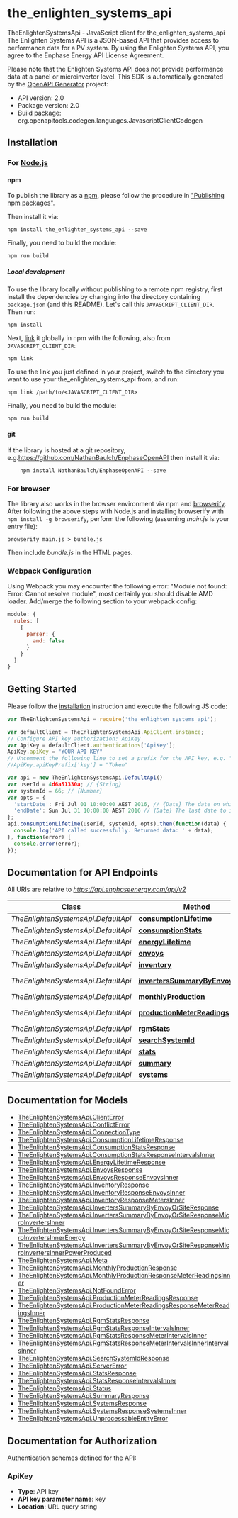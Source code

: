 # the_enlighten_systems_api

TheEnlightenSystemsApi - JavaScript client for the_enlighten_systems_api
The Enlighten Systems API is a JSON-based API that provides access to performance data for a PV system. By using the Enlighten Systems API, you agree to the Enphase Energy API License Agreement.

Please note that the Enlighten Systems API does not provide performance data at a panel or microinverter level.
This SDK is automatically generated by the [OpenAPI Generator](https://openapi-generator.tech) project:

- API version: 2.0
- Package version: 2.0
- Build package: org.openapitools.codegen.languages.JavascriptClientCodegen

## Installation

### For [Node.js](https://nodejs.org/)

#### npm

To publish the library as a [npm](https://www.npmjs.com/), please follow the procedure in ["Publishing npm packages"](https://docs.npmjs.com/getting-started/publishing-npm-packages).

Then install it via:

```shell
npm install the_enlighten_systems_api --save
```

Finally, you need to build the module:

```shell
npm run build
```

##### Local development

To use the library locally without publishing to a remote npm registry, first install the dependencies by changing into the directory containing `package.json` (and this README). Let's call this `JAVASCRIPT_CLIENT_DIR`. Then run:

```shell
npm install
```

Next, [link](https://docs.npmjs.com/cli/link) it globally in npm with the following, also from `JAVASCRIPT_CLIENT_DIR`:

```shell
npm link
```

To use the link you just defined in your project, switch to the directory you want to use your the_enlighten_systems_api from, and run:

```shell
npm link /path/to/<JAVASCRIPT_CLIENT_DIR>
```

Finally, you need to build the module:

```shell
npm run build
```

#### git

If the library is hosted at a git repository, e.g.https://github.com/NathanBaulch/EnphaseOpenAPI
then install it via:

```shell
    npm install NathanBaulch/EnphaseOpenAPI --save
```

### For browser

The library also works in the browser environment via npm and [browserify](http://browserify.org/). After following
the above steps with Node.js and installing browserify with `npm install -g browserify`,
perform the following (assuming *main.js* is your entry file):

```shell
browserify main.js > bundle.js
```

Then include *bundle.js* in the HTML pages.

### Webpack Configuration

Using Webpack you may encounter the following error: "Module not found: Error:
Cannot resolve module", most certainly you should disable AMD loader. Add/merge
the following section to your webpack config:

```javascript
module: {
  rules: [
    {
      parser: {
        amd: false
      }
    }
  ]
}
```

## Getting Started

Please follow the [installation](#installation) instruction and execute the following JS code:

```javascript
var TheEnlightenSystemsApi = require('the_enlighten_systems_api');

var defaultClient = TheEnlightenSystemsApi.ApiClient.instance;
// Configure API key authorization: ApiKey
var ApiKey = defaultClient.authentications['ApiKey'];
ApiKey.apiKey = "YOUR API KEY"
// Uncomment the following line to set a prefix for the API key, e.g. "Token" (defaults to null)
//ApiKey.apiKeyPrefix['key'] = "Token"

var api = new TheEnlightenSystemsApi.DefaultApi()
var userId = 4d6a51330a; // {String} 
var systemId = 66; // {Number} 
var opts = {
  'startDate': Fri Jul 01 10:00:00 AEST 2016, // {Date} The date on which to start the time series. Defaults to the system's operational date.
  'endDate': Sun Jul 31 10:00:00 AEST 2016 // {Date} The last date to include in the time series. Defaults to yesterday or the last day the system reported, whichever is earlier.
};
api.consumptionLifetime(userId, systemId, opts).then(function(data) {
  console.log('API called successfully. Returned data: ' + data);
}, function(error) {
  console.error(error);
});


```

## Documentation for API Endpoints

All URIs are relative to *https://api.enphaseenergy.com/api/v2*

Class | Method | HTTP request | Description
------------ | ------------- | ------------- | -------------
*TheEnlightenSystemsApi.DefaultApi* | [**consumptionLifetime**](docs/DefaultApi.md#consumptionLifetime) | **GET** /systems/{system_id}/consumption_lifetime | 
*TheEnlightenSystemsApi.DefaultApi* | [**consumptionStats**](docs/DefaultApi.md#consumptionStats) | **GET** /systems/{system_id}/consumption_stats | 
*TheEnlightenSystemsApi.DefaultApi* | [**energyLifetime**](docs/DefaultApi.md#energyLifetime) | **GET** /systems/{system_id}/energy_lifetime | 
*TheEnlightenSystemsApi.DefaultApi* | [**envoys**](docs/DefaultApi.md#envoys) | **GET** /systems/{system_id}/envoys | 
*TheEnlightenSystemsApi.DefaultApi* | [**inventory**](docs/DefaultApi.md#inventory) | **GET** /systems/{system_id}/inventory | 
*TheEnlightenSystemsApi.DefaultApi* | [**invertersSummaryByEnvoyOrSite**](docs/DefaultApi.md#invertersSummaryByEnvoyOrSite) | **GET** /systems/inverters_summary_by_envoy_or_site | 
*TheEnlightenSystemsApi.DefaultApi* | [**monthlyProduction**](docs/DefaultApi.md#monthlyProduction) | **GET** /systems/{system_id}/monthly_production | 
*TheEnlightenSystemsApi.DefaultApi* | [**productionMeterReadings**](docs/DefaultApi.md#productionMeterReadings) | **GET** /systems/{system_id}/production_meter_readings | 
*TheEnlightenSystemsApi.DefaultApi* | [**rgmStats**](docs/DefaultApi.md#rgmStats) | **GET** /systems/{system_id}/rgm_stats | 
*TheEnlightenSystemsApi.DefaultApi* | [**searchSystemId**](docs/DefaultApi.md#searchSystemId) | **GET** /systems/search_system_id | 
*TheEnlightenSystemsApi.DefaultApi* | [**stats**](docs/DefaultApi.md#stats) | **GET** /systems/{system_id}/stats | 
*TheEnlightenSystemsApi.DefaultApi* | [**summary**](docs/DefaultApi.md#summary) | **GET** /systems/{system_id}/summary | 
*TheEnlightenSystemsApi.DefaultApi* | [**systems**](docs/DefaultApi.md#systems) | **GET** /systems | 


## Documentation for Models

 - [TheEnlightenSystemsApi.ClientError](docs/ClientError.md)
 - [TheEnlightenSystemsApi.ConflictError](docs/ConflictError.md)
 - [TheEnlightenSystemsApi.ConnectionType](docs/ConnectionType.md)
 - [TheEnlightenSystemsApi.ConsumptionLifetimeResponse](docs/ConsumptionLifetimeResponse.md)
 - [TheEnlightenSystemsApi.ConsumptionStatsResponse](docs/ConsumptionStatsResponse.md)
 - [TheEnlightenSystemsApi.ConsumptionStatsResponseIntervalsInner](docs/ConsumptionStatsResponseIntervalsInner.md)
 - [TheEnlightenSystemsApi.EnergyLifetimeResponse](docs/EnergyLifetimeResponse.md)
 - [TheEnlightenSystemsApi.EnvoysResponse](docs/EnvoysResponse.md)
 - [TheEnlightenSystemsApi.EnvoysResponseEnvoysInner](docs/EnvoysResponseEnvoysInner.md)
 - [TheEnlightenSystemsApi.InventoryResponse](docs/InventoryResponse.md)
 - [TheEnlightenSystemsApi.InventoryResponseEnvoysInner](docs/InventoryResponseEnvoysInner.md)
 - [TheEnlightenSystemsApi.InventoryResponseMetersInner](docs/InventoryResponseMetersInner.md)
 - [TheEnlightenSystemsApi.InvertersSummaryByEnvoyOrSiteResponse](docs/InvertersSummaryByEnvoyOrSiteResponse.md)
 - [TheEnlightenSystemsApi.InvertersSummaryByEnvoyOrSiteResponseMicroInvertersInner](docs/InvertersSummaryByEnvoyOrSiteResponseMicroInvertersInner.md)
 - [TheEnlightenSystemsApi.InvertersSummaryByEnvoyOrSiteResponseMicroInvertersInnerEnergy](docs/InvertersSummaryByEnvoyOrSiteResponseMicroInvertersInnerEnergy.md)
 - [TheEnlightenSystemsApi.InvertersSummaryByEnvoyOrSiteResponseMicroInvertersInnerPowerProduced](docs/InvertersSummaryByEnvoyOrSiteResponseMicroInvertersInnerPowerProduced.md)
 - [TheEnlightenSystemsApi.Meta](docs/Meta.md)
 - [TheEnlightenSystemsApi.MonthlyProductionResponse](docs/MonthlyProductionResponse.md)
 - [TheEnlightenSystemsApi.MonthlyProductionResponseMeterReadingsInner](docs/MonthlyProductionResponseMeterReadingsInner.md)
 - [TheEnlightenSystemsApi.NotFoundError](docs/NotFoundError.md)
 - [TheEnlightenSystemsApi.ProductionMeterReadingsResponse](docs/ProductionMeterReadingsResponse.md)
 - [TheEnlightenSystemsApi.ProductionMeterReadingsResponseMeterReadingsInner](docs/ProductionMeterReadingsResponseMeterReadingsInner.md)
 - [TheEnlightenSystemsApi.RgmStatsResponse](docs/RgmStatsResponse.md)
 - [TheEnlightenSystemsApi.RgmStatsResponseIntervalsInner](docs/RgmStatsResponseIntervalsInner.md)
 - [TheEnlightenSystemsApi.RgmStatsResponseMeterIntervalsInner](docs/RgmStatsResponseMeterIntervalsInner.md)
 - [TheEnlightenSystemsApi.RgmStatsResponseMeterIntervalsInnerIntervalsInner](docs/RgmStatsResponseMeterIntervalsInnerIntervalsInner.md)
 - [TheEnlightenSystemsApi.SearchSystemIdResponse](docs/SearchSystemIdResponse.md)
 - [TheEnlightenSystemsApi.ServerError](docs/ServerError.md)
 - [TheEnlightenSystemsApi.StatsResponse](docs/StatsResponse.md)
 - [TheEnlightenSystemsApi.StatsResponseIntervalsInner](docs/StatsResponseIntervalsInner.md)
 - [TheEnlightenSystemsApi.Status](docs/Status.md)
 - [TheEnlightenSystemsApi.SummaryResponse](docs/SummaryResponse.md)
 - [TheEnlightenSystemsApi.SystemsResponse](docs/SystemsResponse.md)
 - [TheEnlightenSystemsApi.SystemsResponseSystemsInner](docs/SystemsResponseSystemsInner.md)
 - [TheEnlightenSystemsApi.UnprocessableEntityError](docs/UnprocessableEntityError.md)


## Documentation for Authorization


Authentication schemes defined for the API:
### ApiKey


- **Type**: API key
- **API key parameter name**: key
- **Location**: URL query string


